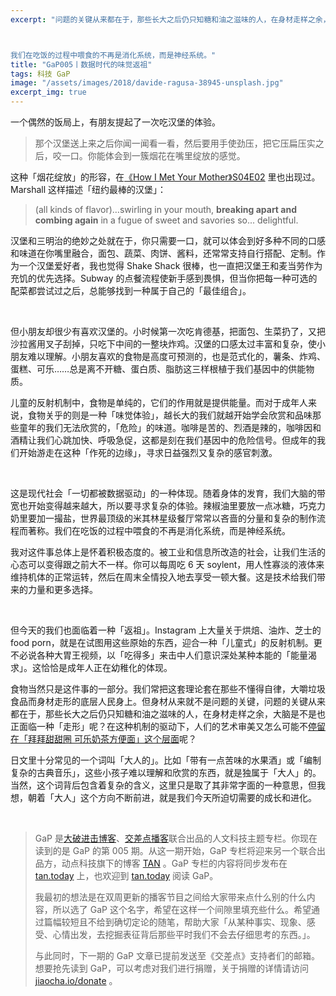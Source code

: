 ```yaml
---
excerpt: "问题的关键从来都在于，那些长大之后仍只知糖和油之滋味的人，在身材走样之余，大脑是不是也正面临一种「走形」呢？在这种机制的驱动下，人们的艺术审美又怎么可能不停留在「拜拜甜甜圈 可乐奶茶方便面」这个层面呢？



我们在吃饭的过程中喂食的不再是消化系统，而是神经系统。"
title: "GaP005丨数据时代的味觉返祖"
tags: 科技 GaP
image: "/assets/images/2018/davide-ragusa-38945-unsplash.jpg"
excerpt_img: true
---
```


一个偶然的饭局上，有朋友提起了一次吃汉堡的体验。

> 那个汉堡送上来之后你闻一闻看一看，然后要用手使劲压，把它压扁压实之后，咬一口。你能体会到一簇烟花在嘴里绽放的感觉。

这种「烟花绽放」的形容，在[《How I Met Your Mother》S04E02](h t t p s : / / i t u n e s . a p p l e . c o m / u s / t v - s e a s o n / s e a s o n - 4 - e p i s o d e - 2 - t h e - b e s t - b u r g e r - i n - n e w - y o r k / i d 1 3 0 7 1 7 6 3 1 6 ? i = 1 3 1 1 9 7 5 9 3 8 ) 里也出现过。Marshall 这样描述「纽约最棒的汉堡」：

> (all kinds of flavor)…swirling in your mouth, **breaking apart and combing again** in a fugue of sweet and savories so... delightful.

汉堡和三明治的绝妙之处就在于，你只需要一口，就可以体会到好多种不同的口感和味道在你嘴里融合，面包、蔬菜、肉饼、酱料，还常常支持自行搭配、定制。作为一个汉堡爱好者，我也觉得 Shake Shack 很棒，也一直把汉堡王和麦当劳作为充饥的优先选择。Subway 的点餐流程使新手感到畏惧，但当你把每一种可选的配菜都尝试过之后，总能够找到一种属于自己的「最佳组合」。

<br>

但小朋友却很少有喜欢汉堡的。小时候第一次吃肯德基，把面包、生菜扔了，又把沙拉酱用叉子刮掉，只吃下中间的一整块炸鸡。汉堡的口感太过丰富和复杂，使小朋友难以理解。小朋友喜欢的食物是高度可预测的，也是范式化的，薯条、炸鸡、蛋糕、可乐……总是离不开糖、蛋白质、脂肪这三样根植于我们基因中的供能物质。

儿童的反射机制中，食物是单纯的，它们的作用就是提供能量。而对于成年人来说，食物关乎的则是一种「味觉体验」，越长大的我们就越开始学会欣赏和品味那些童年的我们无法欣赏的，「危险」的味道。咖啡是苦的、烈酒是辣的，咖啡因和酒精让我们心跳加快、呼吸急促，这都是刻在我们基因中的危险信号。但成年的我们开始游走在这种「作死的边缘」，寻求日益强烈又复杂的感官刺激。

<br>

这是现代社会「一切都被数据驱动」的一种体现。随着身体的发育，我们大脑的带宽也开始变得越来越大，所以要寻求复杂的体验。辣椒油里要放一点冰糖，巧克力奶里要加一撮盐，世界最顶级的米其林星级餐厅常常以吝啬的分量和复杂的制作流程而著称。我们在吃饭的过程中喂食的不再是消化系统，而是神经系统。

我对这件事总体上是怀着积极态度的。被工业和信息所改造的社会，让我们生活的心态可以变得跟之前大不一样。你可以每周吃 6 天 soylent，用人性寡淡的液体来维持机体的正常运转，然后在周末全情投入地去享受一顿大餐。这是技术给我们带来的力量和更多选择。

<br>

但今天的我们也面临着一种「返祖」。Instagram 上大量关于烘焙、油炸、芝士的 food porn，就是在试图用这些原始的东西，迎合一种「儿童式」的反射机制。更不必说各种大胃王视频，以「吃得多」来击中人们意识深处某种本能的「能量渴求」。这恰恰是成年人正在幼稚化的体现。

食物当然只是这件事的一部分。我们常把这套理论套在那些不懂得自律，大嚼垃圾食品而身材走形的底层人民身上。但身材从来就不是问题的关键，问题的关键从来都在于，那些长大之后仍只知糖和油之滋味的人，在身材走样之余，大脑是不是也正面临一种「走形」呢？在这种机制的驱动下，人们的艺术审美又怎么可能不[停留在「拜拜甜甜圈 可乐奶茶方便面」这个层面](https://t.me/forwardlikehell/1351)呢？

日文里十分常见的一个词叫「大人的」。比如「带有一点苦味的水果酒」或「编制复杂的古典音乐」，这些小孩子难以理解和欣赏的东西，就是独属于「大人」的。当然，这个词背后包含着复杂的含义，这里只是取了其非常字面的一种意思，但我想，朝着「大人」这个方向不断前进，就是我们今天所迫切需要的成长和进化。

<br>

> GaP 是[大破进击博客](https://jesor.me/about)、[交差点播客](https://jiaocha.io/about)联合出品的人文科技主题专栏。你现在读到的是 GaP 的第 005 期。从这一期开始，GaP 专栏将迎来另一个联合出品方，动点科技旗下的博客 [TAN](https://tan.today/about/) 。GaP 专栏的内容将同步发布在 [tan.today](https://tan.today/) 上，也欢迎到 [tan.today](https://tan.today/original-desire-in-modern-age/) 阅读 GaP。
>
>我最初的想法是在双周更新的播客节目之间给大家带来点什么别的什么内容，所以选了 GaP 这个名字，希望在这样一个间隙里填充些什么。希望通过篇幅较短且不给到确切定论的随笔，帮助大家「从某种事实、现象、感受、心情出发，去挖掘表征背后那些平时我们不会去仔细思考的东西。」。
>
>与此同时，下一期的 GaP 文章已提前发送至《交差点》支持者们的邮箱。想要抢先读到 GaP，可以考虑对我们进行捐赠，关于捐赠的详情请访问 [jiaocha.io/donate](https://jiaocha.io/donate) 。